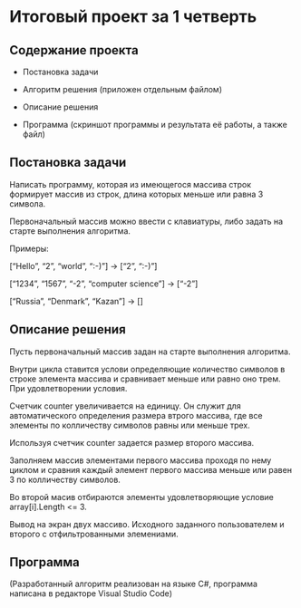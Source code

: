 # Итоговый проект за 1 четверть

## Содержание проекта

* Постановка задачи

* Алгоритм решения (приложен отдельным файлом)

* Описание решения

* Программа (скриншот программы и результата её работы, а также файл)


## Постановка задачи

Написать программу, которая из имеющегося массива строк формирует массив из строк, длина которых меньше или равна 3 символа.

Первоначальный массив можно ввести с клавиатуры, либо задать на старте выполнения алгоритма.

Примеры:

[“Hello”, “2”, “world”, “:-)”] → [“2”, “:-)”]

[“1234”, “1567”, “-2”, “computer science”] → [“-2”]

[“Russia”, “Denmark”, “Kazan”] → []

## Описание решения

Пусть первоначальный массив задан на старте выполнения алгоритма.

Внутри цикла ставится услови определяющие количество символов в строке элемента массива и сравнивает меньше или равно оно трем. При удовлетворении условия.

 Счетчик counter увеличивается на единицу. Он служит для автоматического определения размера втрого массива, где все элементы по колличеству символов равны или меньше трех.

Используя счетчик counter задается размер второго массива.

Заполняем массив элементами первого массива проходя по нему циклом и сравния каждый элемент первого массива меньше или равен 3 по колличеству символов.

Во второй масив отбираются элементы удовлетворяющие условие array[i].Length <= 3.

Вывод на экран двух массиво. Исходного заданного пользователем и второго с отфильтрованными элемениами.


## Программа

(Разработанный алгоритм реализован на языке C#, программа написана в редакторе Visual Studio Code)
